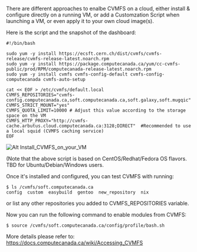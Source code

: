 
There are different approaches to enalbe CVMFS on a cloud, either install & configure directly on a running VM, 
or add a Customzation Script when launching a VM, or even apply it to your own cloud image(s). 

Here is the script and the snapshot of the dashboard:

```
#!/bin/bash

sudo yum -y install https://ecsft.cern.ch/dist/cvmfs/cvmfs-release/cvmfs-release-latest.noarch.rpm
sudo yum -y install https://package.computecanada.ca/yum/cc-cvmfs-public/prod/RPM/computecanada-release-latest.noarch.rpm
sudo yum -y install cvmfs cvmfs-config-default cvmfs-config-computecanada cvmfs-auto-setup

cat << EOF > /etc/cvmfs/default.local
CVMFS_REPOSITORIES="cvmfs-config.computecanada.ca,soft.computecanada.ca,soft.galaxy,soft.mugqic" 
CVMFS_STRICT_MOUNT="yes"
CVMFS_QUOTA_LIMIT=10000 # Adjust this value according to the storage space on the VM
CVMFS_HTTP_PROXY="http://cvmfs-cache.arbutus.cloud.computecanada.ca:3128;DIRECT"  #Recommended to use a local squid (CVMFS caching service)
EOF

```

![Alt Install_CVMFS_on_your_VM](https://user-images.githubusercontent.com/73720293/97760381-a80ae600-1ac8-11eb-904f-5861c93d6bd8.png)

(Note that the above script is based on CentOS/Redhat/Fedora OS flavors. TBD for Ubuntu/Debian/Windows users.  


Once it's installed and configured, you can test CVMFS with running:

```
$ ls /cvmfs/soft.computecanada.ca
config  custom  easybuild  gentoo  new_repository  nix
```

or list any other repositories you added to CVMFS_REPOSITORIES variable. 

Now you can run the following command to enable modules from CVMFS:

`$ source /cvmfs/soft.computecanada.ca/config/profile/bash.sh`

More details please refer to: https://docs.computecanada.ca/wiki/Accessing_CVMFS





